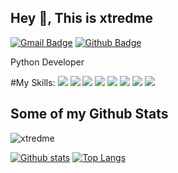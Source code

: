 ## Hey 👋, This is xtredme
[![Gmail Badge](https://img.shields.io/badge/-apply.powder.0p@icloud.com-c14438?style=flat&logo=Gmail&logoColor=white&link=mailto:apply.powder.0p@icloud.com)](mailto:apply.powder.0p@icloud.com) [![Github Badge](https://img.shields.io/badge/-xtredme-grey?style=flat&logo=github&logoColor=white&link=https://github.com/xtredme/)](https://www.github.com/xtredme/) <p align='left'>Python Developer</p>

#My Skills:
![](https://img.shields.io/badge/Python-blue?logo=python&logoColor=white&link=https%3A%2F%2Fwww.python.org)
![](https://img.shields.io/badge/Django-green?logo=Django&logoColor=black)
![](https://img.shields.io/badge/Docker-blue?logo=Docker&logoColor=white)
![](https://img.shields.io/badge/Aiogram-%23a5d1a8?logo=Aiogram&logoColor=white)
![](https://img.shields.io/badge/PostgreSQL-white?logo=PostgreSQL&logoColor=black)
![](https://img.shields.io/badge/HTML-%23825768?logo=HTML&logoColor=White)
![](https://img.shields.io/badge/CSS-%23577f82?logo=CSS&logoColor=White)
![](https://img.shields.io/badge/Autocad-%23871720?logo=Autocad&logoColor=White)


## Some of my Github Stats
<p align=left> <img src=https://komarev.com/ghpvc/?username=xtredme alt=xtredme /> </p>

[![Github stats](https://github-readme-stats.vercel.app/api?username=xtredme&show_icons=true&include_all_commits=true)](https://github.com/xtredme/github-readme-stats)
[![Top Langs](https://github-readme-stats.vercel.app/api/top-langs/?username=xtredme&layout=compact)](https://github.com/xtredme/github-readme-stats)
